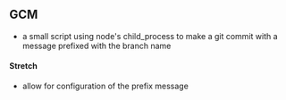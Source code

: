 ## GCM

- a small script using node's child_process to make a git commit with a message prefixed with the branch name


#### Stretch
- allow for configuration of the prefix message